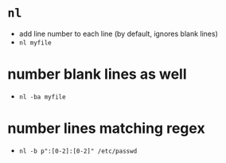 # `nl`
* add line number to each line (by default, ignores blank lines)
* `nl myfile`

# number blank lines as well
* `nl -ba myfile`

# number lines matching regex
* `nl -b p":[0-2]:[0-2]" /etc/passwd`
